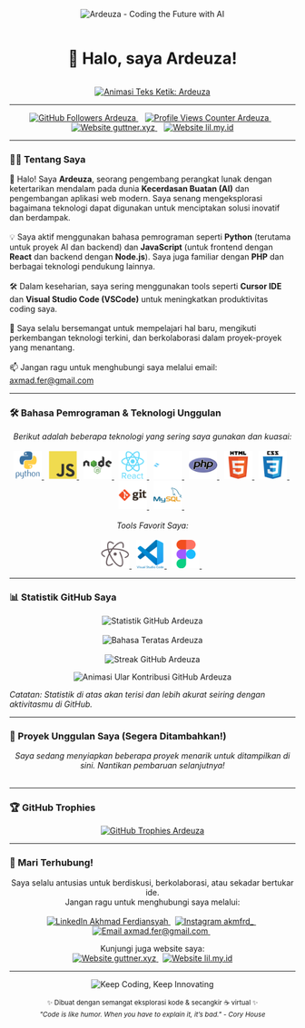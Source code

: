 <p align="center">
  <img src="https://raw.githubusercontent.com/ardeuza/ardeuza/main/assets/header_coding.gif" alt="Ardeuza - Coding the Future with AI" width="700"/>
  </p>

<div id="user-content-toc" align="center">
  <h1 style="display: inline-block">👋 Halo, saya Ardeuza!</h1>
</div>

<p align="center">
  <a href="https://github.com/ardeuza">
    <img src="https://readme-typing-svg.herokuapp.com?font=Inter&size=26&pause=1000&color=00AEEF&center=true&vCenter=true&width=580&lines=Selamat+Datang+di+Profil+GitHub+Saya!;Pengembang+Perangkat+Lunak;Antusias+pada+Kecerdasan+Buatan+(AI);Sering+menggunakan+Python,+JavaScript,+&+React;Mari+Berkoneksi+dan+Berkolaborasi!" alt="Animasi Teks Ketik: Ardeuza" />
  </a>
</p>

---

<div align="center">
  <a href="https://github.com/ardeuza?tab=followers">
    <img src="https://img.shields.io/github/followers/ardeuza?label=Followers&style=for-the-badge&logo=github&color=34D399" alt="GitHub Followers Ardeuza" />
  </a>&nbsp;&nbsp;
  <a href="https://github.com/ardeuza">
    <img src="https://komarev.com/ghpvc/?username=ardeuza&label=Profile%20Views&color=8B5CF6&style=for-the-badge" alt="Profile Views Counter Ardeuza" />
  </a>&nbsp;&nbsp;
  <a href="https://guttner.xyz" target="_blank">
    <img src="https://img.shields.io/badge/Website-guttner.xyz-blue?style=for-the-badge&logo=google-chrome&logoColor=white" alt="Website guttner.xyz"/>
  </a>&nbsp;&nbsp;
  <a href="https://lil.my.id" target="_blank">
    <img src="https://img.shields.io/badge/Website-lil.my.id-green?style=for-the-badge&logo=google-chrome&logoColor=white" alt="Website lil.my.id"/>
  </a>
</div>

---

### 👨‍💻 Tentang Saya

<p align="left">
  🚀 Halo! Saya <strong>Ardeuza</strong>, seorang pengembang perangkat lunak dengan ketertarikan mendalam pada dunia <strong>Kecerdasan Buatan (AI)</strong> dan pengembangan aplikasi web modern. Saya senang mengeksplorasi bagaimana teknologi dapat digunakan untuk menciptakan solusi inovatif dan berdampak.
  <br><br>
  💡 Saya aktif menggunakan bahasa pemrograman seperti <strong>Python</strong> (terutama untuk proyek AI dan backend) dan <strong>JavaScript</strong> (untuk frontend dengan <strong>React</strong> dan backend dengan <strong>Node.js</strong>). Saya juga familiar dengan <strong>PHP</strong> dan berbagai teknologi pendukung lainnya.
  <br><br>
  🛠️ Dalam keseharian, saya sering menggunakan tools seperti <strong>Cursor IDE</strong> dan <strong>Visual Studio Code (VSCode)</strong> untuk meningkatkan produktivitas coding saya.
  <br><br>
  🌱 Saya selalu bersemangat untuk mempelajari hal baru, mengikuti perkembangan teknologi terkini, dan berkolaborasi dalam proyek-proyek yang menantang.
  <br><br>
  📫 Jangan ragu untuk menghubungi saya melalui email: <a href="mailto:axmad.fer@gmail.com">axmad.fer@gmail.com</a>
</p>

---

### 🛠️ Bahasa Pemrograman & Teknologi Unggulan

<p align="center">
  <em>Berikut adalah beberapa teknologi yang sering saya gunakan dan kuasai:</em>
  <br><br>
  <a href="https://www.python.org" target="_blank" rel="noreferrer"> <img src="https://raw.githubusercontent.com/devicons/devicon/master/icons/python/python-original-wordmark.svg" alt="python" width="50" height="50"/> </a>&nbsp;
  <a href="https://developer.mozilla.org/en-US/docs/Web/JavaScript" target="_blank" rel="noreferrer"> <img src="https://raw.githubusercontent.com/devicons/devicon/master/icons/javascript/javascript-original.svg" alt="javascript" width="50" height="50"/> </a>&nbsp;
  <a href="https://nodejs.org" target="_blank" rel="noreferrer"> <img src="https://raw.githubusercontent.com/devicons/devicon/master/icons/nodejs/nodejs-original-wordmark.svg" alt="nodejs" width="50" height="50"/> </a>&nbsp;
  <a href="https://reactjs.org/" target="_blank" rel="noreferrer"> <img src="https://raw.githubusercontent.com/devicons/devicon/master/icons/react/react-original-wordmark.svg" alt="react" width="50" height="50"/> </a>&nbsp;
  <a href="https://tailwindcss.com/" target="_blank" rel="noreferrer"> <img src="https://raw.githubusercontent.com/devicons/devicon/master/icons/tailwindcss/tailwindcss-original-wordmark.svg" alt="tailwindcss" width="50" height="50"/> </a>&nbsp;
  <a href="https://www.php.net" target="_blank" rel="noreferrer"> <img src="https://raw.githubusercontent.com/devicons/devicon/master/icons/php/php-original.svg" alt="php" width="50" height="50"/> </a>&nbsp;
  <a href="https://www.w3.org/html/" target="_blank" rel="noreferrer"> <img src="https://raw.githubusercontent.com/devicons/devicon/master/icons/html5/html5-original-wordmark.svg" alt="html5" width="50" height="50"/> </a>&nbsp;
  <a href="https://www.w3schools.com/css/" target="_blank" rel="noreferrer"> <img src="https://raw.githubusercontent.com/devicons/devicon/master/icons/css3/css3-original-wordmark.svg" alt="css3" width="50" height="50"/> </a>&nbsp;
  <a href="https://git-scm.com/" target="_blank" rel="noreferrer"> <img src="https://raw.githubusercontent.com/devicons/devicon/master/icons/git/git-original-wordmark.svg" alt="git" width="50" height="50"/> </a>&nbsp;
  <a href="https://www.mysql.com/" target="_blank" rel="noreferrer"> <img src="https://raw.githubusercontent.com/devicons/devicon/master/icons/mysql/mysql-original-wordmark.svg" alt="mysql" width="50" height="50"/> </a>&nbsp;
  <br><br>
  <em>Tools Favorit Saya:</em>
  <br><br>
  <a href="https://cursor.sh/" target="_blank" rel="noreferrer"> <img src="https://raw.githubusercontent.com/devicons/devicon/master/icons/atom/atom-original.svg" alt="cursor (menggunakan ikon Atom sebagai placeholder, ganti jika ada ikon Cursor)" width="50" height="50"/> </a>&nbsp; <a href="https://code.visualstudio.com/" target="_blank" rel="noreferrer"> <img src="https://raw.githubusercontent.com/devicons/devicon/master/icons/vscode/vscode-original-wordmark.svg" alt="vscode" width="50" height="50"/> </a>&nbsp;
  <a href="https://www.figma.com/" target="_blank" rel="noreferrer"> <img src="https://raw.githubusercontent.com/devicons/devicon/master/icons/figma/figma-original.svg" alt="figma" width="50" height="50"/> </a>&nbsp;
</p>

---

### 📊 Statistik GitHub Saya

<p align="center">
  <img src="https://github-readme-stats.vercel.app/api?username=ardeuza&show_icons=true&locale=id&theme=tokyonight&hide_border=true&rank_icon=github&card_width=490" alt="Statistik GitHub Ardeuza" />
  <br><br>
  <img src="https://github-readme-stats.vercel.app/api/top-langs/?username=ardeuza&layout=compact&locale=id&theme=tokyonight&hide_border=true&card_width=490" alt="Bahasa Teratas Ardeuza" />
  <br><br>
  <img src="https://github-readme-streak-stats.herokuapp.com/?user=ardeuza&theme=tokyonight&hide_border=true&locale=id" alt="Streak GitHub Ardeuza"/>
</p>

<p align="center">
  <picture>
    <source media="(prefers-color-scheme: dark)" srcset="https://raw.githubusercontent.com/ardeuza/ardeuza/main/output/github-contribution-grid-snake-dark.svg" />
    <source media="(prefers-color-scheme: light)" srcset="https://raw.githubusercontent.com/ardeuza/ardeuza/main/output/github-contribution-grid-snake.svg" />
    <img alt="Animasi Ular Kontribusi GitHub Ardeuza" src="https://raw.githubusercontent.com/ardeuza/ardeuza/main/output/github-contribution-grid-snake.svg" />
  </picture>
</p>

*Catatan: Statistik di atas akan terisi dan lebih akurat seiring dengan aktivitasmu di GitHub.*

---

### 🚀 Proyek Unggulan Saya (Segera Ditambahkan!)

<p align="center">
  <em>Saya sedang menyiapkan beberapa proyek menarik untuk ditampilkan di sini. Nantikan pembaruan selanjutnya!</em>
  <br><br>
  </p>

---

### 🏆 GitHub Trophies

<p align="center">
  <a href="https://github.com/ryo-ma/github-profile-trophy">
    <img src="https://github-profile-trophy.vercel.app/?username=ardeuza&theme=tokyonight&column=7&margin-w=15&margin-h=15&no-bg=true&no-frame=true&rank=-C" alt="GitHub Trophies Ardeuza"/>
  </a>
  </p>

---

### 🤝 Mari Terhubung!

<p align="center">
  Saya selalu antusias untuk berdiskusi, berkolaborasi, atau sekadar bertukar ide. <br>Jangan ragu untuk menghubungi saya melalui:
  <br><br>
  <a href="https://www.linkedin.com/in/akhmadferdiansyah" target="_blank">
    <img src="https://img.shields.io/badge/LinkedIn-Akhmad%20Ferdiansyah-0077B5?style=for-the-badge&logo=linkedin&logoColor=white" alt="LinkedIn Akhmad Ferdiansyah"/>
  </a>&nbsp;
  <a href="https://www.instagram.com/akmfrd_" target="_blank">
    <img src="https://img.shields.io/badge/Instagram-akmfrd_-E4405F?style=for-the-badge&logo=instagram&logoColor=white" alt="Instagram akmfrd_"/>
  </a>&nbsp;
  <a href="mailto:axmad.fer@gmail.com" target="_blank">
    <img src="https://img.shields.io/badge/Gmail-axmad.fer@gmail.com-D14836?style=for-the-badge&logo=gmail&logoColor=white" alt="Email axmad.fer@gmail.com"/>
  </a>&nbsp;
</p>
<p align="center">
  Kunjungi juga website saya:
  <br>
  <a href="https://guttner.xyz" target="_blank">
    <img src="https://img.shields.io/badge/Personal_Website-guttner.xyz-8A2BE2?style=flat-square" alt="Website guttner.xyz"/>
  </a>&nbsp;
  <a href="https://lil.my.id" target="_blank">
    <img src="https://img.shields.io/badge/Another_Site-lil.my.id-32CD32?style=flat-square" alt="Website lil.my.id"/>
  </a>
</p>

---

<p align="center">
  <img src="https://raw.githubusercontent.com/ardeuza/ardeuza/main/assets/footer_wave.gif" alt="Keep Coding, Keep Innovating" width="500">
</p>

<p align="center">
  <small>✨ Dibuat dengan semangat eksplorasi kode & secangkir ☕ virtual ✨</small>
  <br>
  <small><i>"Code is like humor. When you have to explain it, it’s bad." - Cory House</i></small>
</p>
